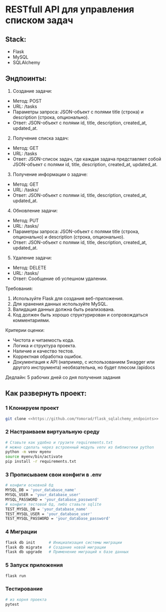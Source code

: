 # RESTfull API для управления списком задач

## Stack:
- Flask
- MySQL
- SQLAlchemy

## Эндпоинты:

1. Создание задачи:
- Метод: POST
- URL: /tasks
- Параметры запроса: JSON-объект с полями title (строка) и description (строка, опционально).
- Ответ: JSON-объект с полями id, title, description, created_at, updated_at.

2. Получение списка задач:
- Метод: GET
- URL: /tasks
- Ответ: JSON-список задач, где каждая задача представляет собой JSON-объект с полями id, title, description, created_at, updated_at.

3. Получение информации о задаче:
- Метод: GET
- URL: /tasks/<id>
- Ответ: JSON-объект с полями id, title, description, created_at, updated_at.

4. Обновление задачи:
- Метод: PUT
- URL: /tasks/<id>
- Параметры запроса: JSON-объект с полями title (строка, опционально) и description (строка, опционально).
- Ответ: JSON-объект с полями id, title, description, created_at, updated_at.

5. Удаление задачи:
- Метод: DELETE
- URL: /tasks/<id>
- Ответ: Сообщение об успешном удалении.


Требования:
1. Используйте Flask для создания веб-приложения.
2. Для хранения данных используйте MySQL.
3. Валидация данных должна быть реализована.
4. Код должен быть хорошо структурирован и сопровождаться комментариями.

Критерии оценки:
- Чистота и читаемость кода.
- Логика и структура проекта.
- Наличие и качество тестов.
- Корректная обработка ошибок.
- Документация к API (например, с использованием Swagger или другого инструмента) необязательна, но будет плюсом
    /apidocs

Дедлайн:
5 рабочих дней со дня получения задания

## Как развернуть проект:
### 1 Клонируем проект

```bash
git clone <<https://github.com/Yomorad/flask_sqlalchemy_endpoints>>
```

### 2 Настраиваем виртуальную среду
```bash
# Ставьте как удобно и грузите requirements.txt
# можно сделать через встроенный модуль venv из библиотеки python
python -m venv myenv
source myenv/bin/activate
pip install -r requirements.txt
```

### 3 Прописываем свои конфиги в .env
```bash
# конфиги основной бд
MYSQL_DB = 'your_database_name'
MYSQL_USER = 'your_database_user'
MYSQL_PASSWORD = 'your_database_password'
# конфиги тестовой бд, либо ставьте sqlite
TEST_MYSQL_DB = 'your_database_name'
TEST_MYSQL_USER = 'your_database_user'
TEST_MYSQL_PASSWORD = 'your_database_password'
```

### 4 Миграции
```bash
flask db init      # Инициализация системы миграции
flask db migrate   # Создание новой миграции
flask db upgrade   # Применение миграций к базе данных
```

### 5 Запуск приложения
```bash
flask run
```

### Тестирование

```bash
# из корня проекта
pytest
```